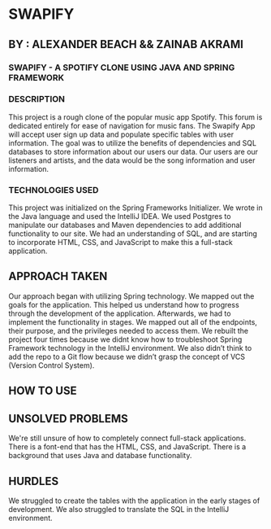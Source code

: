 
# SWAPIFY

## BY : ALEXANDER BEACH  &&  ZAINAB AKRAMI

### SWAPIFY - A SPOTIFY CLONE USING JAVA AND SPRING FRAMEWORK

### DESCRIPTION
This project is a rough clone of the popular music app Spotify. This forum is dedicated entirely for ease of navigation for music fans. The Swapify App will accept user sign up data and populate specific tables with user information. The goal was to utilize the benefits of dependencies and SQL databases to store information about our users our data. Our users are our listeners and artists, and the data would be the song information and user information.

### TECHNOLOGIES USED
This project was initialized on the Spring Frameworks Initializer. We wrote in the Java language and used the IntelliJ IDEA. We used Postgres to manipulate our databases and Maven dependencies to add additional functionality to our site. We had an understanding of SQL, and are starting to incorporate HTML, CSS, and JavaScript to make this a full-stack application.

## APPROACH TAKEN
Our approach began with utilizing Spring technology. We mapped out the goals for the application. This helped us understand how to progress through the development of the application. Afterwards, we had to implement the functionality in stages. We mapped out all of the endpoints, their purpose, and the privileges needed to access them. We rebuilt the project four times because we didnt know how to troubleshoot Spring Framework technology in the IntelliJ environment. We also didn’t think to add the repo to a Git flow because we didn’t grasp the concept of VCS (Version Control System).

## HOW TO USE

## UNSOLVED PROBLEMS
We're still unsure of how to completely connect full-stack applications. There is a font-end that has the HTML, CSS, and JavaScript. There is a background that uses Java and database functionality.

## HURDLES
We struggled to create the tables with the application in the early stages of development. We also struggled to translate the SQL in the IntelliJ environment.
